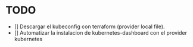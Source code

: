 # TODO

- [] Descargar el kubeconfig con terraform (provider local file).
- [] Automatizar la instalacion de kubernetes-dashboard con el provider kubernetes